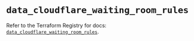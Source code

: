# `data_cloudflare_waiting_room_rules`

Refer to the Terraform Registry for docs: [`data_cloudflare_waiting_room_rules`](https://registry.terraform.io/providers/cloudflare/cloudflare/5.8.2/docs/data-sources/waiting_room_rules).
